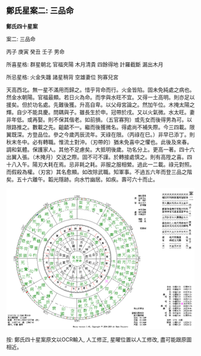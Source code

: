 ## 鄭氏星案二: 三品命

**鄭氏四十星案**

案二: 三品命

丙子 庚寅 癸丑 壬子 男命

所喜星格: 群星朝北 官福夾陽 木月清貴 四餘得地 計羅截斷 漏出木月

所忌星格: 火金失躔 諸星稍背 空雄妻位 狗寡兒宮

天高西北。無一星不滿用而歸之。惜乎背命而行。火金皆陷。固未免純處之病也。然金水朝陽。官福最顯。若日火為命。而孛與水旺不宜。又得一土高明。則亦足以援矣。但於功名處。先難後獲。升高自卑。以父母宮論之。然加午位。木掩太陽之輝。自少不能具慶。問耦與子。雖長生於申。冠帶於戌。又以火氣微。水太旺。妻非年低。或再娶。則不保其偕老。如前損。（五官寡狗）或先女而後得男為可。以限路推之。數載之先。齟齬不一。繼而後獲微名。得處尚不補失際。今三四載。限翼既深。方登品位。參之今歲丙辰流年。天祿在限。（丙祿在巳。）非早已添丁。則秋末冬中。必有轉職。惟流土對沖。（刃帶的）猶未免喜中之懼也。此後及來春。調和氣體。保護家人。其他不足慮矣。大抵明後歲。功名分上。更高一著。四十六出翼入張。（木掩月）交送之際。固不可不謹。於轉接處慎之。則有高陞之喜。四十八入午。陽刃大耗在焉。忌非耗之耗。非服之服相縈。過此一二載。祿元對照。而假殺為權。（刃宮）其名愈顯。如改除武職。知軍事。不過五六年而登三品之階矣。五十六離午。韜光隱跡。向水竹幽居。如疾。壽可六十而止。

![img](../../../saved_images/3NHawUnSRaqTtKRJLNyShe0NMXcb2sVs5oJ2fZ-3DyekDf73xF4JMr3seDbXErADDvm-WNVa3KXOC7czVLZ2PTtKWcdTmQkcTDmoBkSnBwA=w1280)

按: 鄭氏四十星案原文以OCR輸入, 人工修正, 星曜位置以人工修改, 盡可能跟原圖相近。